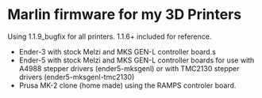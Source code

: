 # Marlin firmware for my 3D Printers

Using 1.1.9_bugfix for all printers.  1.1.6+ included for reference.

* Ender-3 with stock Melzi and MKS GEN-L controller board.s
* Ender-5 with stock Melzi and MKS GEN-L controller boards for use with A4988 stepper drivers (ender5-mksgenl) or with TMC2130 stepper drivers (ender5-mksgenl-tmc2130)
* Prusa MK-2 clone (home made) using the RAMPS controler board.

